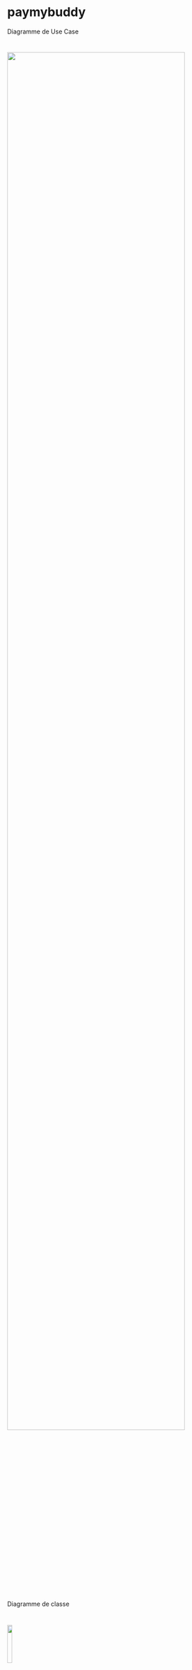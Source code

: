 # paymybuddy
Diagramme de Use Case
#
<img src="https://user-images.githubusercontent.com/75072149/167119364-3e764ab2-4ffa-4b66-9bce-e815ff3fab19.png" width="90%"></img>
#
Diagramme de classe
#
<img src="https://user-images.githubusercontent.com/75072149/168265074-d8178b57-8b8f-4351-a20e-22f8a8ff8e3b.png" width="15%"></img> 
#
schema de modelisation de la base de données
#
<img src="https://user-images.githubusercontent.com/75072149/168265272-d953f5f6-bbb2-477e-b440-e8ea64d75097.png" width="15%"></img>

